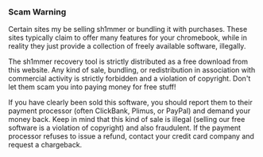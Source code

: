 ### Scam Warning

Certain sites my be selling sh1mmer or bundling it with purchases. These sites typically claim to offer many features for your chromebook, while in reality they just provide a collection of freely available software, illegally.


The sh1mmer recovery tool is strictly distributed as a free download from this website. Any kind of sale, bundling, or redistribution in association with commercial activity is strictly forbidden and a violation of copyright. Don't let them scam you into paying money for free stuff!


If you have clearly been sold this software, you should report them to their payment processor (often ClickBank, Plimus, or PayPal) and demand your money back. Keep in mind that this kind of sale is illegal (selling our free software is a violation of copyright) and also fraudulent. If the payment processor refuses to issue a refund, contact your credit card company and request a chargeback.
